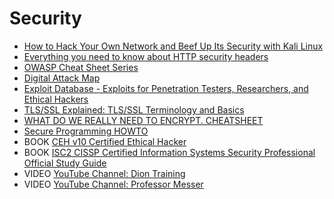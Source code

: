 # Security

 - [How to Hack Your Own Network and Beef Up Its Security with Kali Linux](https://lifehacker.com/how-to-hack-your-own-network-and-beef-up-its-security-w-1649785071)
 - [Everything you need to know about HTTP security headers](https://blog.appcanary.com/2017/http-security-headers.html)
 - [OWASP Cheat Sheet Series](https://cheatsheetseries.owasp.org/)
 - [Digital Attack Map](https://www.digitalattackmap.com/)
 - [Exploit Database - Exploits for Penetration Testers, Researchers, and Ethical Hackers](https://www.exploit-db.com/)
 - [TLS/SSL Explained: TLS/SSL Terminology and Basics](https://dzone.com/articles/tlsssl-terminology-and-basics)
 - [WHAT DO WE REALLY NEED TO ENCRYPT. CHEATSHEET](https://www.cossacklabs.com/blog/what-we-need-to-encrypt-cheatsheet.html)
 - [Secure Programming HOWTO](https://dwheeler.com/secure-programs/Secure-Programs-HOWTO.html)
 - BOOK [CEH v10 Certified Ethical Hacker](https://www.amazon.com/Certified-Ethical-Hacker-Study-Guide/dp/1119533198)
 - BOOK [ISC2 CISSP Certified Information Systems Security Professional Official Study Guide](https://www.amazon.com/Certified-Information-Security-Professional-Official/dp/1119523265)
 - VIDEO [YouTube Channel: Dion Training](https://www.youtube.com/channel/UCEJy7bKsMJqyb_z75V1fAsg)
 - VIDEO [YouTube Channel: Professor Messer](https://www.youtube.com/user/professormesser)
